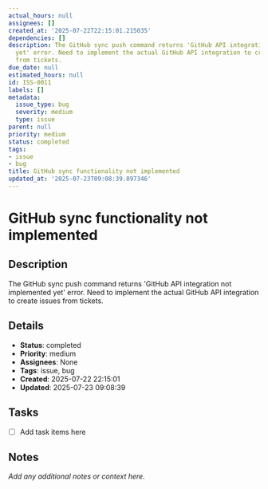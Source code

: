 ```yaml
---
actual_hours: null
assignees: []
created_at: '2025-07-22T22:15:01.215035'
dependencies: []
description: The GitHub sync push command returns 'GitHub API integration not implemented
  yet' error. Need to implement the actual GitHub API integration to create issues
  from tickets.
due_date: null
estimated_hours: null
id: ISS-0011
labels: []
metadata:
  issue_type: bug
  severity: medium
  type: issue
parent: null
priority: medium
status: completed
tags:
- issue
- bug
title: GitHub sync functionality not implemented
updated_at: '2025-07-23T09:08:39.897346'
---
```


# GitHub sync functionality not implemented

## Description
The GitHub sync push command returns 'GitHub API integration not implemented yet' error. Need to implement the actual GitHub API integration to create issues from tickets.

## Details
- **Status**: completed
- **Priority**: medium
- **Assignees**: None
- **Tags**: issue, bug
- **Created**: 2025-07-22 22:15:01
- **Updated**: 2025-07-23 09:08:39

## Tasks
- [ ] Add task items here

## Notes
_Add any additional notes or context here._
